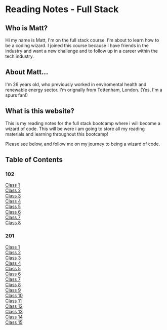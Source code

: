 # Reading Notes - Full Stack

## Who is Matt?

Hi my name is Matt, I'm on the full stack course. I'm about to learn how to be a coding wizard. I joined this course because I have friends in the industry and want a new challenge and to follow up in a career within the tech industry.

## About Matt...

I'm 26 years old, who previously worked in enviromental health and renewable energy sector. I'm orignally from Tottenham, London. (Yes, I'm a spurs fan!)

## What is this website?

This is my reading notes for the full stack bootcamp where i will become a wizard of code. This will be were i am going to store all my reading materials and learning throughout this bootcamp! 

Please see below, and follow me on my journey to being a wizard of code.


## Table of Contents

### 102
[Class 1](https://mattsurtees996.github.io/reading-notes/102/class-01)  
[Class 2](https://mattsurtees996.github.io/reading-notes/102/class-02)  
[Class 3](https://mattsurtees996.github.io/reading-notes/102/class-03)  
[Class 4](https://mattsurtees996.github.io/reading-notes/102/class-04)  
[Class 5](https://mattsurtees996.github.io/reading-notes/102/class-05)  
[Class 6](https://mattsurtees996.github.io/reading-notes/102/class-06)  
[Class 7](https://mattsurtees996.github.io/reading-notes/102/class-07)  
[Class 8](https://mattsurtees996.github.io/reading-notes/102/class-08)

### 201
[Class 1](https://mattsurtees996.github.io/reading-notes/201/class-01)  
[Class 2](https://mattsurtees996.github.io/reading-notes/201/class-02)  
[Class 3](https://mattsurtees996.github.io/reading-notes/201/class-03)  
[Class 4](https://mattsurtees996.github.io/reading-notes/201/class-04)  
[Class 5](https://mattsurtees996.github.io/reading-notes/201/class-05)  
[Class 6](https://mattsurtees996.github.io/reading-notes/201/class-06)  
[Class 7](https://mattsurtees996.github.io/reading-notes/201/class-07)  
[Class 8](https://mattsurtees996.github.io/reading-notes/201/class-08)  
[Class 9](https://mattsurtees996.github.io/reading-notes/201/class-09)  
[Class 10](https://mattsurtees996.github.io/reading-notes/201/class-10)  
[Class 11](https://mattsurtees996.github.io/reading-notes/201/class-11)  
[Class 12](https://mattsurtees996.github.io/reading-notes/201/class-12)  
[Class 13](https://mattsurtees996.github.io/reading-notes/201/class-13)  
[Class 14](https://mattsurtees996.github.io/reading-notes/201/class-14)  
[Class 15](https://mattsurtees996.github.io/reading-notes/201/class-15)  

